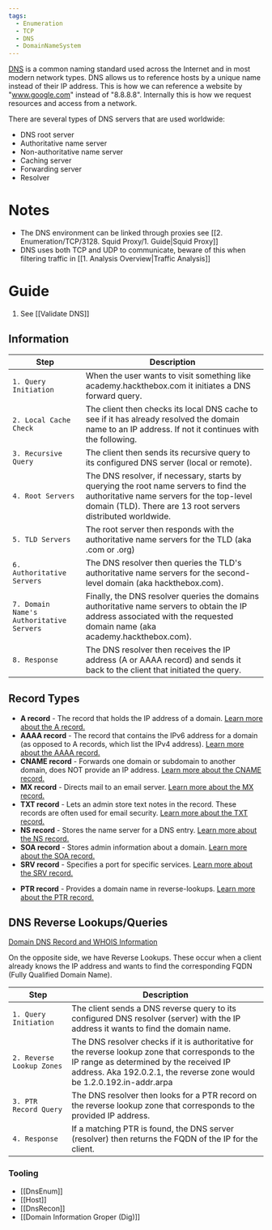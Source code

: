 ```yaml
---
tags:
  - Enumeration
  - TCP
  - DNS
  - DomainNameSystem
---
```

[DNS](https://datatracker.ietf.org/doc/html/rfc1034) is a common naming standard used across the Internet and in most modern network types. DNS allows us to reference hosts by a unique name instead of their IP address. This is how we can reference a website by "www.google.com" instead of "8.8.8.8". Internally this is how we request resources and access from a network.

There are several types of DNS servers that are used worldwide:

- DNS root server
- Authoritative name server
- Non-authoritative name server
- Caching server
- Forwarding server
- Resolver


# Notes

* The DNS environment can be linked through proxies see [[2. Enumeration/TCP/3128. Squid Proxy/1. Guide|Squid Proxy]]
* DNS uses both TCP and UDP to communicate, beware of this when filtering traffic in [[1. Analysis Overview|Traffic Analysis]]

# Guide 

1. See [[Validate DNS]]

## Information 

| **Step**                                 | **Description**                                                                                                                                                                                  |
| ---------------------------------------- | ------------------------------------------------------------------------------------------------------------------------------------------------------------------------------------------------ |
| `1. Query Initiation`                    | When the user wants to visit something like academy.hackthebox.com it initiates a DNS forward query.                                                                                             |
| `2. Local Cache Check`                   | The client then checks its local DNS cache to see if it has already resolved the domain name to an IP address. If not it continues with the following.                                           |
| `3. Recursive Query`                     | The client then sends its recursive query to its configured DNS server (local or remote).                                                                                                        |
| `4. Root Servers`                        | The DNS resolver, if necessary, starts by querying the root name servers to find the authoritative name servers for the top-level domain (TLD). There are 13 root servers distributed worldwide. |
| `5. TLD Servers`                         | The root server then responds with the authoritative name servers for the TLD (aka .com or .org)                                                                                                 |
| `6. Authoritative Servers`               | The DNS resolver then queries the TLD's authoritative name servers for the second-level domain (aka hackthebox.com).                                                                             |
| `7. Domain Name's Authoritative Servers` | Finally, the DNS resolver queries the domains authoritative name servers to obtain the IP address associated with the requested domain name (aka academy.hackthebox.com).                        |
| `8. Response`                            | The DNS resolver then receives the IP address (A or AAAA record) and sends it back to the client that initiated the query.                                                                       |

## Record Types 

- **A record** - The record that holds the IP address of a domain. [Learn more about the A record.](https://www.cloudflare.com/learning/dns/dns-records/dns-a-record/)
- **AAAA record** - The record that contains the IPv6 address for a domain (as opposed to A records, which list the IPv4 address). [Learn more about the AAAA record.](https://www.cloudflare.com/learning/dns/dns-records/dns-aaaa-record/)
- **CNAME record** - Forwards one domain or subdomain to another domain, does NOT provide an IP address. [Learn more about the CNAME record.](https://www.cloudflare.com/learning/dns/dns-records/dns-cname-record/)
- **MX record** - Directs mail to an email server. [Learn more about the MX record.](https://www.cloudflare.com/learning/dns/dns-records/dns-mx-record/)
- **TXT record** - Lets an admin store text notes in the record. These records are often used for email security. [Learn more about the TXT record.](https://www.cloudflare.com/learning/dns/dns-records/dns-txt-record/)
- **NS record** - Stores the name server for a DNS entry. [Learn more about the NS record.](https://www.cloudflare.com/learning/dns/dns-records/dns-ns-record/)
- **SOA record** - Stores admin information about a domain. [Learn more about the SOA record.](https://www.cloudflare.com/learning/dns/dns-records/dns-soa-record/)
- **SRV record** - Specifies a port for specific services. [Learn more about the SRV record.](https://www.cloudflare.com/learning/dns/dns-records/dns-srv-record/)
* **PTR record** - Provides a domain name in reverse-lookups. [Learn more about the PTR record.](https://www.cloudflare.com/learning/dns/dns-records/dns-ptr-record/)

## DNS Reverse Lookups/Queries

[Domain DNS Record and WHOIS Information](https://domain.glass/)

On the opposite side, we have Reverse Lookups. These occur when a client already knows the IP address and wants to find the corresponding FQDN (Fully Qualified Domain Name).

| **Step**                  | **Description**                                                                                                                                                                                                       |
| ------------------------- | --------------------------------------------------------------------------------------------------------------------------------------------------------------------------------------------------------------------- |
| `1. Query Initiation`     | The client sends a DNS reverse query to its configured DNS resolver (server) with the IP address it wants to find the domain name.                                                                                    |
| `2. Reverse Lookup Zones` | The DNS resolver checks if it is authoritative for the reverse lookup zone that corresponds to the IP range as determined by the received IP address. Aka 192.0.2.1, the reverse zone would be 1.2.0.192.in-addr.arpa |
| `3. PTR Record Query`     | The DNS resolver then looks for a PTR record on the reverse lookup zone that corresponds to the provided IP address.                                                                                                  |
| `4. Response`             | If a matching PTR is found, the DNS server (resolver) then returns the FQDN of the IP for the client.                                                                                                                 |

### Tooling

- [[DnsEnum]]
- [[Host]]
- [[DnsRecon]]
- [[Domain Information Groper (Dig)]]
